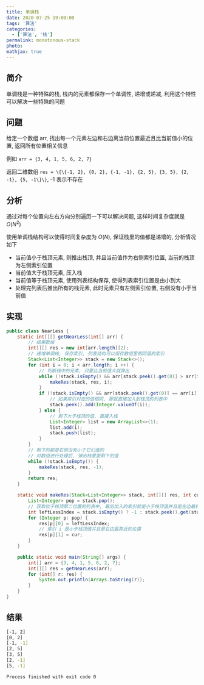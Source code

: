 ```yaml
---
title: 单调栈
date: 2020-07-25 19:00:00
tags: '算法'
categories:
  - ['算法', '栈']
permalink: monotonous-stack
photo:
mathjax: true
---
```


## 简介

单调栈是一种特殊的栈, 栈内的元素都保存一个单调性, 递增或递减, 利用这个特性可以解决一些特殊的问题

## 问题

给定一个数组 arr, 找出每一个元素左边和右边离当前位置最近且比当前值小的位置, 返回所有位置相关信息

例如 `arr = {3, 4, 1, 5, 6, 2, 7}`

返回二维数组 `res = \{\{-1, 2}, {0, 2}, {-1, -1}, {2, 5}, {3, 5}, {2, -1}, {5, -1\}\}`, -1 表示不存在

<!-- more -->

## 分析

通过对每个位置向左右方向分别遍历一下可以解决问题, 这样时间复杂度就是 $O(N^2)$

使用单调栈结构可以使得时间复杂度为 $O(N)$, 保证栈里的值都是递增的, 分析情况如下

- 当前值小于栈顶元素, 则推出栈顶, 并且当前值作为右侧索引位置, 当前的栈顶为左侧索引位置
- 当前值大于栈顶元素, 压入栈
- 当前值等于栈顶元素, 使用列表结构保存, 使得列表索引位置是由小到大
- 处理完列表后推出所有的栈元素, 此时元素只有左侧索引位置, 右侧没有小于当前值

## 实现

```java
public class NearLess {
    static int[][] getNearLess(int[] arr) {
        // 结果数组
        int[][] res = new int[arr.length][2];
        // 递增单调栈, 保存索引, 列表结构可以保存数组里相同值的索引
        Stack<List<Integer>> stack = new Stack<>();
        for (int i = 0; i < arr.length; i ++) {
            // 判断栈中的元素, 只要比当前值大就弹出
            while (!stack.isEmpty() && arr[stack.peek().get(0)] > arr[i]) {
                makeRes(stack, res, i);
            }
            if (!stack.isEmpty() && arr[stack.peek().get(0)] == arr[i]) {
                // 如果索引对应的值相同, 那就直接加入到栈顶的列表中
                stack.peek().add(Integer.valueOf(i));
            } else {
                // 剩下大于栈顶的值, 直接入栈
                List<Integer> list = new ArrayList<>(1);
                list.add(i);
                stack.push(list);
            }
        }
        // 剩下的都是右侧没有小于它们值的
        // 对数组进行处理后, 弹出栈里面剩下的值
        while (!stack.isEmpty()) {
            makeRes(stack, res, -1);
        }
        return res;
    }

    static void makeRes(Stack<List<Integer>> stack, int[][] res, int cur) {
        List<Integer> pop = stack.pop();
        // 获取位于栈顶第二位置的列表中, 最后加入的索引就是小于栈顶值并且是左边最靠近的位置
        int leftLessIndex = stack.isEmpty() ? -1 : stack.peek().get(stack.peek().size() - 1);
        for (Integer p: pop) {
            res[p][0] = leftLessIndex;
            // 索引 i 是小于栈顶值并且是右边最靠近的位置
            res[p][1] = cur;
        }
    }

    public static void main(String[] args) {
        int[] arr = {3, 4, 1, 5, 6, 2, 7};
        int[][] res = getNearLess(arr);
        for (int[] r: res) {
            System.out.println(Arrays.toString(r));
        }
    }
}
```

## 结果

```sh
[-1, 2]
[0, 2]
[-1, -1]
[2, 5]
[3, 5]
[2, -1]
[5, -1]

Process finished with exit code 0
```
